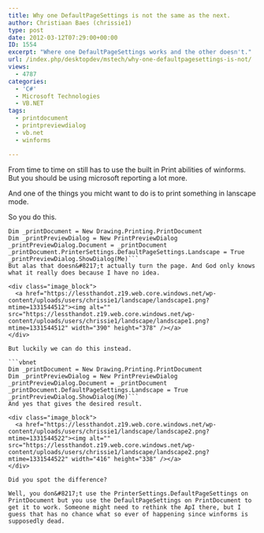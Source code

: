 ```yaml
---
title: Why one DefaultPageSettings is not the same as the next.
author: Christiaan Baes (chrissie1)
type: post
date: 2012-03-12T07:29:00+00:00
ID: 1554
excerpt: "Where one DefaultPageSettings works and the other doesn't."
url: /index.php/desktopdev/mstech/why-one-defaultpagesettings-is-not/
views:
  - 4787
categories:
  - 'C#'
  - Microsoft Technologies
  - VB.NET
tags:
  - printdocument
  - printpreviewdialog
  - vb.net
  - winforms

---
```

From time to time on still has to use the built in Print abilities of winforms. But you should be using microsoft reporting a lot more. 

And one of the things you micht want to do is to print something in lanscape mode.

So you do this.

```vbnet
Dim _printDocument = New Drawing.Printing.PrintDocument
Dim _printPreviewDialog = New PrintPreviewDialog
_printPreviewDialog.Document = _printDocument
_printDocument.PrinterSettings.DefaultPageSettings.Landscape = True
_printPreviewDialog.ShowDialog(Me)```
But alas that doesn&#8217;t actually turn the page. And God only knows what it really does because I have no idea.

<div class="image_block">
  <a href="https://lessthandot.z19.web.core.windows.net/wp-content/uploads/users/chrissie1/landscape/landscape1.png?mtime=1331544512"><img alt="" src="https://lessthandot.z19.web.core.windows.net/wp-content/uploads/users/chrissie1/landscape/landscape1.png?mtime=1331544512" width="390" height="378" /></a>
</div>

But luckily we can do this instead.

```vbnet
Dim _printDocument = New Drawing.Printing.PrintDocument
Dim _printPreviewDialog = New PrintPreviewDialog
_printPreviewDialog.Document = _printDocument
_printDocument.DefaultPageSettings.Landscape = True
_printPreviewDialog.ShowDialog(Me)```
And yes that gives the desired result.

<div class="image_block">
  <a href="https://lessthandot.z19.web.core.windows.net/wp-content/uploads/users/chrissie1/landscape/landscape2.png?mtime=1331544522"><img alt="" src="https://lessthandot.z19.web.core.windows.net/wp-content/uploads/users/chrissie1/landscape/landscape2.png?mtime=1331544522" width="416" height="338" /></a>
</div>

Did you spot the difference?

Well, you don&#8217;t use the PrinterSettings.DefaultPageSettings on PrintDocument but you use the DefaultPageSettings on PrintDocument to get it to work. Someone might need to rethink the ApI there, but I guess that has no chance what so ever of happening since winforms is supposedly dead.